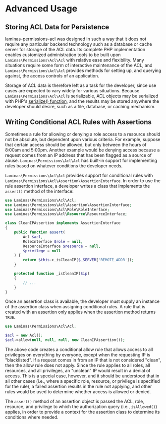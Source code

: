 # Advanced Usage

## Storing ACL Data for Persistence

laminas-permissions-acl was designed in such a way that it does not require any
particular backend technology such as a database or cache server for storage of the ACL data. Its
complete PHP implementation enables customized administration tools to be built upon
`Laminas\Permissions\Acl\Acl` with relative ease and flexibility. Many situations require some form of
interactive maintenance of the ACL, and `Laminas\Permissions\Acl\Acl` provides methods for setting
up, and querying against, the access controls of an application.

Storage of ACL data is therefore left as a task for the developer, since use cases are expected to
vary widely for various situations. Because `Laminas\Permissions\Acl\Acl` is serializable, ACL
objects may be serialized with PHP's [serialize() function](http://php.net/serialize), and the
results may be stored anywhere the developer should desire, such as a file, database, or caching
mechanism.

## Writing Conditional ACL Rules with Assertions

Sometimes a rule for allowing or denying a role access to a resource should not
be absolute, but dependent upon various criteria. For example, suppose that
certain access should be allowed, but only between the hours of 8:00am and
5:00pm. Another example would be denying access because a request comes from an
IP address that has been flagged as a source of abuse.
`Laminas\Permissions\Acl\Acl` has built-in support for implementing rules based
on whatever conditions the developer needs.

`Laminas\Permissions\Acl\Acl` provides support for conditional rules with
`Laminas\Permissions\Acl\Assertion\AssertionInterface`. In order to use the rule assertion interface, a
developer writes a class that implements the `assert()` method of the interface:

```php
use Laminas\Permissions\Acl\Acl;
use Laminas\Permissions\Acl\Assertion\AssertionInterface;
use Laminas\Permissions\Acl\Role\RoleInterface;
use Laminas\Permissions\Acl\Resource\ResourceInterface;

class CleanIPAssertion implements AssertionInterface
{
    public function assert(
        Acl $acl,
        RoleInterface $role = null,
        ResourceInterface $resource = null,
        $privilege = null
    ) {
        return $this->_isCleanIP($_SERVER['REMOTE_ADDR']);
    }

    protected function _isCleanIP($ip)
    {
        // ...
    }
}
```

Once an assertion class is available, the developer must supply an instance of
the assertion class when assigning conditional rules. A rule that is created
with an assertion only applies when the assertion method returns `TRUE`.

```php
use Laminas\Permissions\Acl\Acl;

$acl = new Acl();
$acl->allow(null, null, null, new CleanIPAssertion());
```

The above code creates a conditional allow rule that allows access to all
privileges on everything by everyone, except when the requesting IP is
"blacklisted". If a request comes in from an IP that is not considered "clean",
then the allow rule does not apply. Since the rule applies to all roles, all
resources, and all privileges, an "unclean" IP would result in a denial of
access. This is a special case, however, and it should be understood that in all
other cases (i.e., where a specific role, resource, or privilege is specified
for the rule), a failed assertion results in the rule not applying, and other
rules would be used to determine whether access is allowed or denied.

The `assert()` method of an assertion object is passed the ACL, role,
resource, and privilege to which the authorization query (i.e., `isAllowed()`)
applies, in order to provide a context for the assertion class to determine its
conditions where needed.
